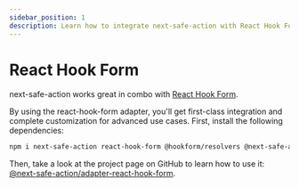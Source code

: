 ```yaml
---
sidebar_position: 1
description: Learn how to integrate next-safe-action with React Hook Form.
---
```


# React Hook Form

next-safe-action works great in combo with [React Hook Form](https://react-hook-form.com/).

By using the react-hook-form adapter, you'll get first-class integration and complete customization for advanced use cases. First, install the following dependencies:

```bash npm2yarn
npm i next-safe-action react-hook-form @hookform/resolvers @next-safe-action/adapter-react-hook-form
```

Then, take a look at the project page on GitHub to learn how to use it: [@next-safe-action/adapter-react-hook-form](https://github.com/next-safe-action/adapter-react-hook-form).